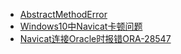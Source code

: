 - <a href="../pages/exceptions/AbstractMethodError.md">AbstractMethodError</a>
- <a href="../pages/exceptions/Windows10中Navicat卡顿问题.md">Windows10中Navicat卡顿问题</a>
- <a href="../pages/exceptions/Navicat连接Oracle时报错ORA-28547.md">Navicat连接Oracle时报错ORA-28547</a>
